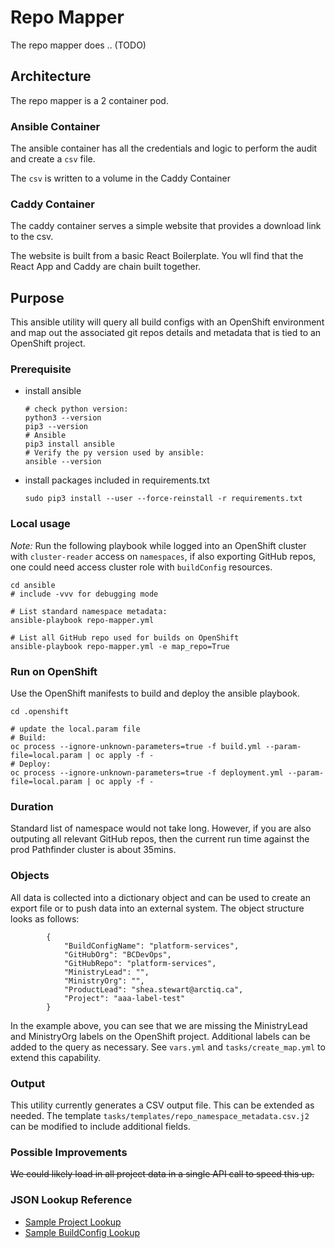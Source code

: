 # Repo Mapper

The repo mapper does .. (TODO)

## Architecture

The repo mapper is a 2 container pod. 

### Ansible Container

The ansible container has all the credentials and logic to perform the audit and create a `csv` file. 

The `csv` is written to a volume in the Caddy Container

### Caddy Container

The caddy container serves a simple website that provides a download link to the csv. 

The website is built from a basic React Boilerplate. You wll find that the React App and Caddy are chain built together. 

## Purpose
This ansible utility will query all build configs with an OpenShift environment and map out the associated git repos details and metadata that is tied to an OpenShift project. 

### Prerequisite
- install ansible
    ```shell
    # check python version:
    python3 --version
    pip3 --version
    # Ansible
    pip3 install ansible
    # Verify the py version used by ansible:
    ansible --version
    ```

- install packages included in requirements.txt
    ```shell
    sudo pip3 install --user --force-reinstall -r requirements.txt
    ```

### Local usage
*Note:* Run the following playbook while logged into an OpenShift cluster with `cluster-reader` access on `namespaces`, if also exporting GitHub repos, one could need access cluster role with `buildConfig` resources.

```shell
cd ansible
# include -vvv for debugging mode

# List standard namespace metadata:
ansible-playbook repo-mapper.yml

# List all GitHub repo used for builds on OpenShift
ansible-playbook repo-mapper.yml -e map_repo=True
```

### Run on OpenShift
Use the OpenShift manifests to build and deploy the ansible playbook.
```shell
cd .openshift

# update the local.param file
# Build:
oc process --ignore-unknown-parameters=true -f build.yml --param-file=local.param | oc apply -f -
# Deploy:
oc process --ignore-unknown-parameters=true -f deployment.yml --param-file=local.param | oc apply -f -
```

### Duration
Standard list of namespace would not take long. However, if you are also outputing all relevant GitHub repos, then the current run time against the prod Pathfinder cluster is about 35mins.

### Objects
All data is collected into a dictionary object and can be used to create an export file or to push data into an external system. The object structure looks as follows: 

```
        {
            "BuildConfigName": "platform-services",
            "GitHubOrg": "BCDevOps",
            "GitHubRepo": "platform-services",
            "MinistryLead": "",
            "MinistryOrg": "",
            "ProductLead": "shea.stewart@arctiq.ca",
            "Project": "aaa-label-test"
        }
```

In the example above, you can see that we are missing the MinistryLead and MinistryOrg labels on the OpenShift project. 
Additional labels can be added to the query as necessary. See `vars.yml` and `tasks/create_map.yml` to extend this capability.  

### Output
This utility currently generates a CSV output file. This can be extended as needed. 
The template `tasks/templates/repo_namespace_metadata.csv.j2` can be modified to include additional fields. 

### Possible Improvements
~~We could likely load in all project data in a single API call to speed this up.~~
<!-- todo: combining the repo search to project query -->

### JSON Lookup Reference
- [Sample Project Lookup](tasks/templates/sample-project.json)
- [Sample BuildConfig Lookup](tasks/templates/sample-buildconfig.json)


